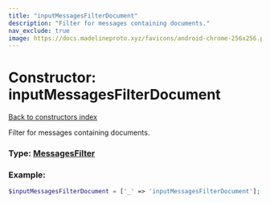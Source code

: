 ```yaml
---
title: "inputMessagesFilterDocument"
description: "Filter for messages containing documents."
nav_exclude: true
image: https://docs.madelineproto.xyz/favicons/android-chrome-256x256.png
---
```

# Constructor: inputMessagesFilterDocument  
[Back to constructors index](/API_docs/constructors/index.html)



Filter for messages containing documents.




### Type: [MessagesFilter](/API_docs/types/MessagesFilter.html)


### Example:

```php
$inputMessagesFilterDocument = ['_' => 'inputMessagesFilterDocument'];
```  
